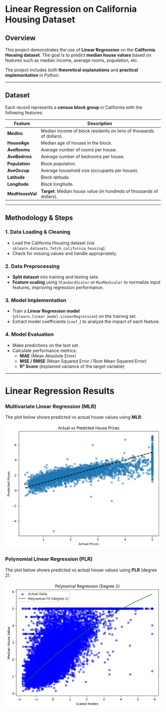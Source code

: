 # Linear Regression on California Housing Dataset

## Overview
This project demonstrates the use of **Linear Regression** on the **California Housing dataset**. The goal is to predict **median house values** based on features such as median income, average rooms, population, etc.

The project includes both **theoretical explanations** and **practical implementation** in Python.

---

## Dataset 
Each record represents a **census block group** in California with the following features:

| Feature     | Description |
|-------------|-------------|
| **MedInc**  | Median income of block residents (in tens of thousands of dollars). |
| **HouseAge**| Median age of houses in the block. |
| **AveRooms**| Average number of rooms per house. |
| **AveBedrms** | Average number of bedrooms per house. |
| **Population** | Block population. |
| **AveOccup** | Average household size (occupants per house). |
| **Latitude** | Block latitude. |
| **Longitude** | Block longitude. |
| **MedHouseVal** | **Target**: Median house value (in hundreds of thousands of dollars). |


---


## Methodology & Steps
### 1. Data Loading & Cleaning
- Load the California Housing dataset (via `sklearn.datasets.fetch_california_housing`).  
- Check for missing values and handle appropriately.  

### 2. Data Preprocessing
- **Split dataset** into training and testing sets.  
- **Feature scaling** using `StandardScaler` or `MinMaxScaler` to normalize input features, improving regression performance.  

### 3. Model Implementation
- Train a **Linear Regression model** (`sklearn.linear_model.LinearRegression`) on the training set.  
- Extract model coefficients (`coef_`) to analyze the impact of each feature.  

### 4. Model Evaluation
- Make predictions on the test set.  
- Calculate performance metrics:  
  - **MAE** (Mean Absolute Error)  
  - **MSE / RMSE** (Mean Squared Error / Root Mean Squared Error)  
  - **R² Score** (explained variance of the target variable)  

---
# Linear Regression Results

### Multivariate Linear Regression (MLR)
The plot below shows predicted vs actual house values using **MLR**:

![MLR Prediction](images/mlr.png)

### Polynomial Linear Regression (PLR)
The plot below shows predicted vs actual house values using **PLR** (degree 2):

![PLR Prediction](images/plr.png)

